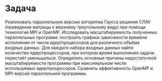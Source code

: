# Задача
Реализовать параллельную версию алгоритма Гаусса решения СЛАУ (приведения матрицы
к верхнему треугольному виду) при помощи технологий MPI и OpenMP.
Исследовать масштабируемость полученных параллельных программ: построить графики
зависимости времени исполнения от числа ядер/процессоров для различного объёма входных
данных.
Для каждого набора входных данных найти количество ядер/процессоров, при котором время
выполнения задачи перестаёт уменьшаться.
Определить основные причины недостаточной масштабируемости программы при
максимальном числе используемых ядер/процессоров.
Сравнить эффективность OpenMP и MPI-версий параллельной программы.
